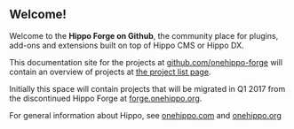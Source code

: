 <!--
  Copyright 2017 Hippo

  Licensed under the Apache License, Version 2.0 (the "License");
  you may not use this file except in compliance with the License.
  You may obtain a copy of the License at

    http://www.apache.org/licenses/LICENSE-2.0

  Unless required by applicable law or agreed to in writing, software
  distributed under the License is distributed on an "AS IS" BASIS,
  WITHOUT WARRANTIES OR CONDITIONS OF ANY KIND, either express or implied.
  See the License for the specific language governing permissions and
  limitations under the License.
-->
## Welcome!

Welcome to the **Hippo Forge on Github**, the community place for plugins, add-ons and extensions built on top of Hippo CMS 
or Hippo DX.
      
This documentation site for the projects at [github.com/onehippo-forge](https://github.com/onehippo-forge) will contain 
an overview of projects at [the project list page](project-list.html).

Initially this space will contain projects that will be migrated in Q1 2017 from the discontinued Hippo Forge at 
[forge.onehippo.org](https://forge.onehippo.org).

For general information about Hippo, see [onehippo.com](https://www.onehippo.com) and [onehippo.org](https://www.onehippo.org)
